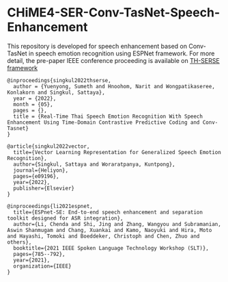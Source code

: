 # CHiME4-SER-Conv-TasNet-Speech-Enhancement
This repository is developed for speech enhancement based on Conv-TasNet in speech emotion recognition using ESPNet framework.
For more detail, the pre-paper IEEE conference proceeding is available on [TH-SERSE framework](https://www.researchgate.net/publication/360997197_Real-Time_Thai_Speech_Emotion_Recognition_With_Speech_Enhancement_Using_Time-Domain_Contrastive_Predictive_Coding_and_Conv-Tasnet)

```
@inproceedings{singkul2022thserse,
  author = {Yuenyong, Sumeth and Hnoohom, Narit and Wongpatikaseree, Konlakorn and Singkul, Sattaya},
  year = {2022},
  month = {05},
  pages = {},
  title = {Real-Time Thai Speech Emotion Recognition With Speech Enhancement Using Time-Domain Contrastive Predictive Coding and Conv-Tasnet}
}

@article{singkul2022vector,
  title={Vector Learning Representation for Generalized Speech Emotion Recognition},
  author={Singkul, Sattaya and Woraratpanya, Kuntpong},
  journal={Heliyon},
  pages={e09196},
  year={2022},
  publisher={Elsevier}
}

@inproceedings{li2021espnet,
  title={ESPnet-SE: End-to-end speech enhancement and separation toolkit designed for ASR integration},
  author={Li, Chenda and Shi, Jing and Zhang, Wangyou and Subramanian, Aswin Shanmugam and Chang, Xuankai and Kamo, Naoyuki and Hira, Moto and Hayashi, Tomoki and Boeddeker, Christoph and Chen, Zhuo and others},
  booktitle={2021 IEEE Spoken Language Technology Workshop (SLT)},
  pages={785--792},
  year={2021},
  organization={IEEE}
}
```
